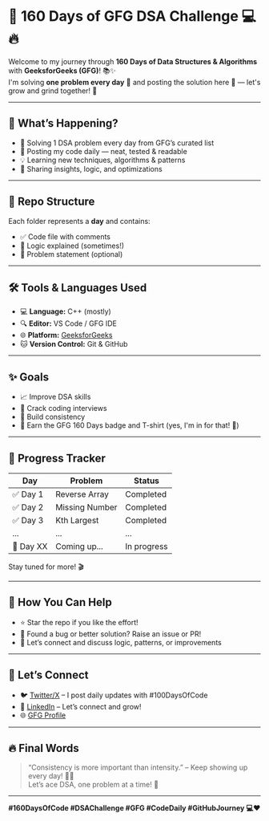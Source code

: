 # 🚀 160 Days of GFG DSA Challenge 💻🔥

Welcome to my journey through **160 Days of Data Structures & Algorithms** with **GeeksforGeeks (GFG)**! 📚✨  
I'm solving **one problem every day** 🧠 and posting the solution here 📂 — let's grow and grind together! 💪

---

## 📅 What’s Happening?

- 🧩 Solving 1 DSA problem every day from GFG’s curated list
- 📝 Posting my code daily — neat, tested & readable
- 💡 Learning new techniques, algorithms & patterns
- 💬 Sharing insights, logic, and optimizations

---

## 🧭 Repo Structure



Each folder represents a **day** and contains:
- ✅ Code file with comments
- 🧠 Logic explained (sometimes!)
- 📌 Problem statement (optional)

---

## 🛠️ Tools & Languages Used

- 💻 **Language:** C++ (mostly)
- 🔍 **Editor:** VS Code / GFG IDE
- 🌐 **Platform:** [GeeksforGeeks](https://practice.geeksforgeeks.org/)
- 🐱 **Version Control:** Git & GitHub

---

## ✨ Goals

- 📈 Improve DSA skills
- 🧠 Crack coding interviews
- 🚀 Build consistency
- 🏅 Earn the GFG 160 Days badge and T-shirt (yes, I'm in for that! 👕)

---

## 🎯 Progress Tracker

| Day | Problem | Status |
|-----|---------|--------|
| ✅ Day 1 | Reverse Array | Completed |
| ✅ Day 2 | Missing Number | Completed |
| ✅ Day 3 | Kth Largest | Completed |
| ... | ... | ... |
| 🔄 Day XX | Coming up... | In progress |

Stay tuned for more! 🎬

---

## 📢 How You Can Help

- ⭐ Star the repo if you like the effort!
- 🐛 Found a bug or better solution? Raise an issue or PR!
- 💬 Let’s connect and discuss logic, patterns, or improvements

---

## 🤝 Let’s Connect

- 🐦 [Twitter/X](https://x.com) – I post daily updates with #100DaysOfCode
- 💼 [LinkedIn](https://linkedin.com) – Let’s connect and grow!
- 🌐 [GFG Profile](https://practice.geeksforgeeks.org/user/your-username)

---

## 🔥 Final Words

> “Consistency is more important than intensity.” – Keep showing up every day! 💪💯  
Let’s ace DSA, one problem at a time! 🚀

---

**#160DaysOfCode #DSAChallenge #GFG #CodeDaily #GitHubJourney 💻❤️**
